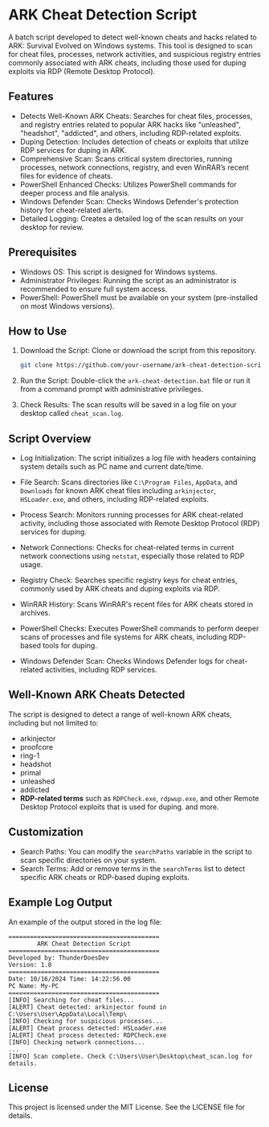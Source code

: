 
ARK Cheat Detection Script
===========================

A batch script developed to detect well-known cheats and hacks related to ARK: Survival Evolved on Windows systems. This tool is designed to scan for cheat files, processes, network activities, and suspicious registry entries commonly associated with ARK cheats, including those used for duping exploits via RDP (Remote Desktop Protocol).

Features
--------
- Detects Well-Known ARK Cheats: Searches for cheat files, processes, and registry entries related to popular ARK hacks like "unleashed", "headshot", "addicted", and others, including RDP-related exploits.
- Duping Detection: Includes detection of cheats or exploits that utilize RDP services for duping in ARK.
- Comprehensive Scan: Scans critical system directories, running processes, network connections, registry, and even WinRAR’s recent files for evidence of cheats.
- PowerShell Enhanced Checks: Utilizes PowerShell commands for deeper process and file analysis.
- Windows Defender Scan: Checks Windows Defender's protection history for cheat-related alerts.
- Detailed Logging: Creates a detailed log of the scan results on your desktop for review.

Prerequisites
-------------
- Windows OS: This script is designed for Windows systems.
- Administrator Privileges: Running the script as an administrator is recommended to ensure full system access.
- PowerShell: PowerShell must be available on your system (pre-installed on most Windows versions).

How to Use
----------
1. Download the Script: Clone or download the script from this repository.

   ```bash
   git clone https://github.com/your-username/ark-cheat-detection-script.git
   ```

2. Run the Script: Double-click the `ark-cheat-detection.bat` file or run it from a command prompt with administrative privileges.

3. Check Results: The scan results will be saved in a log file on your desktop called `cheat_scan.log`.

Script Overview
---------------
- Log Initialization: The script initializes a log file with headers containing system details such as PC name and current date/time.
  
- File Search: Scans directories like `C:\Program Files`, `AppData`, and `Downloads` for known ARK cheat files including `arkinjector`, `HSLoader.exe`, and others, including RDP-related exploits.

- Process Search: Monitors running processes for ARK cheat-related activity, including those associated with Remote Desktop Protocol (RDP) services for duping.

- Network Connections: Checks for cheat-related terms in current network connections using `netstat`, especially those related to RDP usage.

- Registry Check: Searches specific registry keys for cheat entries, commonly used by ARK cheats and duping exploits via RDP.

- WinRAR History: Scans WinRAR's recent files for ARK cheats stored in archives.

- PowerShell Checks: Executes PowerShell commands to perform deeper scans of processes and file systems for ARK cheats, including RDP-based tools for duping.

- Windows Defender Scan: Checks Windows Defender logs for cheat-related activities, including RDP services.

Well-Known ARK Cheats Detected
------------------------------
The script is designed to detect a range of well-known ARK cheats, including but not limited to:
- arkinjector
- proofcore
- ring-1
- headshot
- primal
- unleashed
- addicted
- **RDP-related terms** such as `RDPCheck.exe`, `rdpwup.exe`, and other Remote Desktop Protocol exploits that is used for duping.
and more.

Customization
-------------
- Search Paths: You can modify the `searchPaths` variable in the script to scan specific directories on your system.
- Search Terms: Add or remove terms in the `searchTerms` list to detect specific ARK cheats or RDP-based duping exploits.

Example Log Output
------------------
An example of the output stored in the log file:

```
==========================================
        ARK Cheat Detection Script
==========================================
Developed by: ThunderDoesDev
Version: 1.0
==========================================
Date: 10/16/2024 Time: 14:22:56.00
PC Name: My-PC
==========================================
[INFO] Searching for cheat files...
[ALERT] Cheat detected: arkinjector found in C:\Users\User\AppData\Local\Temp\
[INFO] Checking for suspicious processes...
[ALERT] Cheat process detected: HSLoader.exe
[ALERT] Cheat process detected: RDPCheck.exe
[INFO] Checking network connections...
...
[INFO] Scan complete. Check C:\Users\User\Desktop\cheat_scan.log for details.
```

License
-------
This project is licensed under the MIT License. See the LICENSE file for details.
